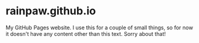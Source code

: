 # rainpaw.github.io
My GitHub Pages website.
I use this for a couple of small things, so for now it doesn't have any content other than this text. Sorry about that!
